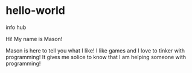 # hello-world
info hub

Hi! My name is Mason!

Mason is here to tell you what I like! I like games and I love to tinker with programming!
It gives me solice to know that I am helping someone with programming!
